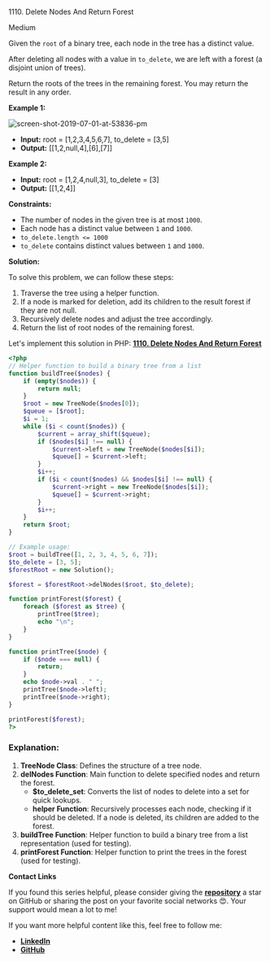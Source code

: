 1110\. Delete Nodes And Return Forest

Medium 

Given the `root` of a binary tree, each node in the tree has a distinct value.

After deleting all nodes with a value in `to_delete`, we are left with a forest (a disjoint union of trees).

Return the roots of the trees in the remaining forest. You may return the result in any order.

**Example 1:**

![screen-shot-2019-07-01-at-53836-pm](https://assets.leetcode.com/uploads/2019/07/01/screen-shot-2019-07-01-at-53836-pm.png)

- **Input:** root = [1,2,3,4,5,6,7], to_delete = [3,5]
- **Output:** [[1,2,null,4],[6],[7]]

**Example 2:**

- **Input:** root = [1,2,4,null,3], to_delete = [3]
- **Output:** [[1,2,4]]

**Constraints:**

- The number of nodes in the given tree is at most `1000`.
- Each node has a distinct value between `1` and `1000`.
- `to_delete.length <= 1000`
- `to_delete` contains distinct values between `1` and `1000`.


**Solution:**


To solve this problem, we can follow these steps:

1. Traverse the tree using a helper function.
2. If a node is marked for deletion, add its children to the result forest if they are not null.
3. Recursively delete nodes and adjust the tree accordingly.
4. Return the list of root nodes of the remaining forest.

Let's implement this solution in PHP: **[1110. Delete Nodes And Return Forest](https://github.com/mah-shamim/leet-code-in-php/tree/main/algorithms/001110-delete-nodes-and-return-forest/solution.php)**

```php
<?php
// Helper function to build a binary tree from a list
function buildTree($nodes) {
    if (empty($nodes)) {
        return null;
    }
    $root = new TreeNode($nodes[0]);
    $queue = [$root];
    $i = 1;
    while ($i < count($nodes)) {
        $current = array_shift($queue);
        if ($nodes[$i] !== null) {
            $current->left = new TreeNode($nodes[$i]);
            $queue[] = $current->left;
        }
        $i++;
        if ($i < count($nodes) && $nodes[$i] !== null) {
            $current->right = new TreeNode($nodes[$i]);
            $queue[] = $current->right;
        }
        $i++;
    }
    return $root;
}

// Example usage:
$root = buildTree([1, 2, 3, 4, 5, 6, 7]);
$to_delete = [3, 5];
$forestRoot = new Solution();

$forest = $forestRoot->delNodes($root, $to_delete);

function printForest($forest) {
    foreach ($forest as $tree) {
        printTree($tree);
        echo "\n";
    }
}

function printTree($node) {
    if ($node === null) {
        return;
    }
    echo $node->val . " ";
    printTree($node->left);
    printTree($node->right);
}

printForest($forest);
?>
```

### Explanation:
1. **TreeNode Class**: Defines the structure of a tree node.
2. **delNodes Function**: Main function to delete specified nodes and return the forest.
    - **$to_delete_set**: Converts the list of nodes to delete into a set for quick lookups.
    - **helper Function**: Recursively processes each node, checking if it should be deleted. If a node is deleted, its children are added to the forest.
3. **buildTree Function**: Helper function to build a binary tree from a list representation (used for testing).
4. **printForest Function**: Helper function to print the trees in the forest (used for testing).


**Contact Links**

If you found this series helpful, please consider giving the **[repository](https://github.com/mah-shamim/leet-code-in-php)** a star on GitHub or sharing the post on your favorite social networks 😍. Your support would mean a lot to me!

If you want more helpful content like this, feel free to follow me:

- **[LinkedIn](https://www.linkedin.com/in/arifulhaque/)**
- **[GitHub](https://github.com/mah-shamim)**
